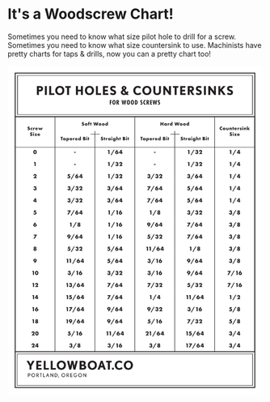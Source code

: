 # It's a Woodscrew Chart!

Sometimes you need to know what size pilot hole to drill for a screw. Sometimes you need to know what size countersink to use.
Machinists have pretty charts for taps & drills, now you can a pretty chart too!

![Woodscrew Chart](woodscrew_chart.jpg?raw=true "Woodscrew Chart")
